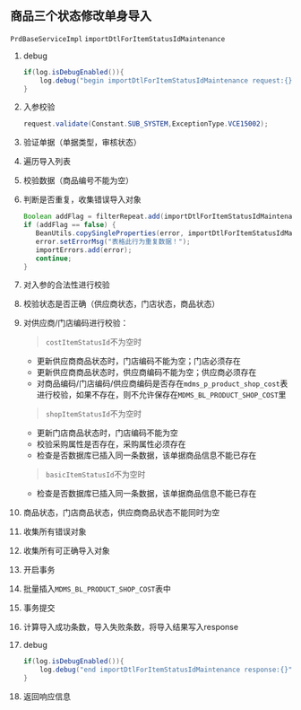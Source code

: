 ## 商品三个状态修改单身导入

`PrdBaseServiceImpl`  `importDtlForItemStatusIdMaintenance`

1. debug

   ```java
   if(log.isDebugEnabled()){
       log.debug("begin importDtlForItemStatusIdMaintenance request:{}",JsonUtil.toJson(request));
   }
   ```

2. 入参校验

   ```java
   request.validate(Constant.SUB_SYSTEM,ExceptionType.VCE15002);
   ```

3. 验证单据（单据类型，审核状态）

4. 遍历导入列表

5. 校验数据（商品编号不能为空）

6. 判断是否重复，收集错误导入对象

   ```java
   Boolean addFlag = filterRepeat.add(importDtlForItemStatusIdMaintenance.toString());
   if (addFlag == false) {
      BeanUtils.copySingleProperties(error, importDtlForItemStatusIdMaintenance);
      error.setErrorMsg("表格此行为重复数据！");
      importErrors.add(error);
      continue;
   }
   ```

7. 对入参的合法性进行校验

8. 校验状态是否正确（供应商状态，门店状态，商品状态）

9. 对供应商/门店编码进行校验：

   > `costItemStatusId`不为空时

   * 更新供应商商品状态时，门店编码不能为空；门店必须存在
   * 更新供应商商品状态时，供应商编码不能为空；供应商必须存在
   * 对商品编码/门店编码/供应商编码是否存在`mdms_p_product_shop_cost`表进行校验，如果不存在，则不允许保存在`MDMS_BL_PRODUCT_SHOP_COST`里

   > `shopItemStatusId`不为空时

   * 更新门店商品状态时，门店编码不能为空
   * 校验采购属性是否存在，采购属性必须存在
   * 检查是否数据库已插入同一条数据，该单据商品信息不能已存在

   > `basicItemStatusId`不为空时

   * 检查是否数据库已插入同一条数据，该单据商品信息不能已存在

10. 商品状态，门店商品状态，供应商商品状态不能同时为空

11. 收集所有错误对象

12. 收集所有可正确导入对象

13. 开启事务

14. 批量插入`MDMS_BL_PRODUCT_SHOP_COST`表中

15. 事务提交

16. 计算导入成功条数，导入失败条数，将导入结果写入response

17. debug

    ```java
    if(log.isDebugEnabled()){
        log.debug("end importDtlForItemStatusIdMaintenance response:{}",JsonUtil.toJson(response));
    }
    ```

18. 返回响应信息